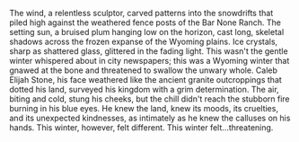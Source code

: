 The wind, a relentless sculptor, carved patterns into the snowdrifts that piled high against the weathered fence posts of the Bar None Ranch.  The setting sun, a bruised plum hanging low on the horizon, cast long, skeletal shadows across the frozen expanse of the Wyoming plains.  Ice crystals, sharp as shattered glass, glittered in the fading light.  This wasn't the gentle winter whispered about in city newspapers; this was a Wyoming winter that gnawed at the bone and threatened to swallow the unwary whole.  Caleb Elijah Stone, his face weathered like the ancient granite outcroppings that dotted his land, surveyed his kingdom with a grim determination.  The air, biting and cold, stung his cheeks, but the chill didn't reach the stubborn fire burning in his blue eyes.  He knew the land, knew its moods, its cruelties, and its unexpected kindnesses, as intimately as he knew the calluses on his hands.  This winter, however, felt different.  This winter felt…threatening.
